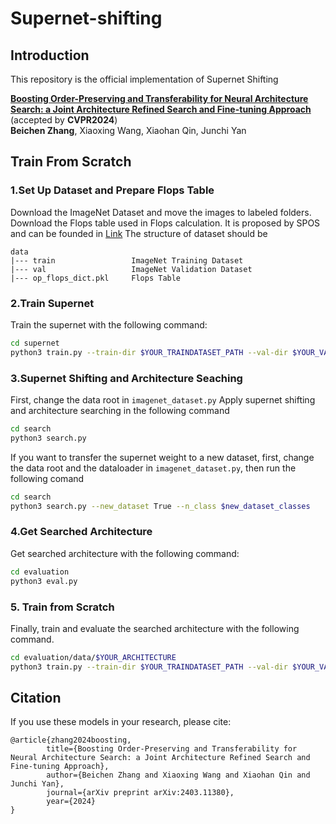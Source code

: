 # Supernet-shifting

## Introduction
This repository is the official implementation of Supernet Shifting

[**Boosting Order-Preserving and Transferability for Neural Architecture Search: a Joint Architecture Refined Search and Fine-tuning Approach**](https://export.arxiv.org/abs/2403.11380)  &emsp; (accepted by **CVPR2024**)
\
**Beichen Zhang**, Xiaoxing Wang, Xiaohan Qin, Junchi Yan


## Train From Scratch
### 1.Set Up Dataset and Prepare Flops Table
Download the ImageNet Dataset and move the images to labeled folders.
Download the Flops table used in Flops calculation. It is proposed by SPOS and can be founded in [Link](https://1drv.ms/f/s!AtjF1mI6H6IrbY2ODayNOdsc8SQ?e=Cx955o)
The structure of dataset should be
```
data
|--- train                 ImageNet Training Dataset
|--- val                   ImageNet Validation Dataset
|--- op_flops_dict.pkl     Flops Table
```
### 2.Train Supernet
Train the supernet with the following command:

```bash
cd supernet
python3 train.py --train-dir $YOUR_TRAINDATASET_PATH --val-dir $YOUR_VALDATASET_PATH
```

### 3.Supernet Shifting and Architecture Seaching
First, change the data root in `imagenet_dataset.py`
Apply supernet shifting and architecture searching in the following command
```bash
cd search
python3 search.py
```
If you want to transfer the supernet weight to a new dataset, first, change the data root and the dataloader in `imagenet_dataset.py`, then run the following comand
```bash
cd search
python3 search.py --new_dataset True --n_class $new_dataset_classes 
```
### 4.Get Searched Architecture
Get searched architecture with the following command:
```bash
cd evaluation
python3 eval.py
```
### 5. Train from Scratch

Finally, train and evaluate the searched architecture with the following command.
```bash
cd evaluation/data/$YOUR_ARCHITECTURE
python3 train.py --train-dir $YOUR_TRAINDATASET_PATH --val-dir $YOUR_VALDATASET_PATH
```

## Citation

If you use these models in your research, please cite:

```
@article{zhang2024boosting,
        title={Boosting Order-Preserving and Transferability for Neural Architecture Search: a Joint Architecture Refined Search and Fine-tuning Approach},
        author={Beichen Zhang and Xiaoxing Wang and Xiaohan Qin and Junchi Yan},
        journal={arXiv preprint arXiv:2403.11380},
        year={2024}
}
```
